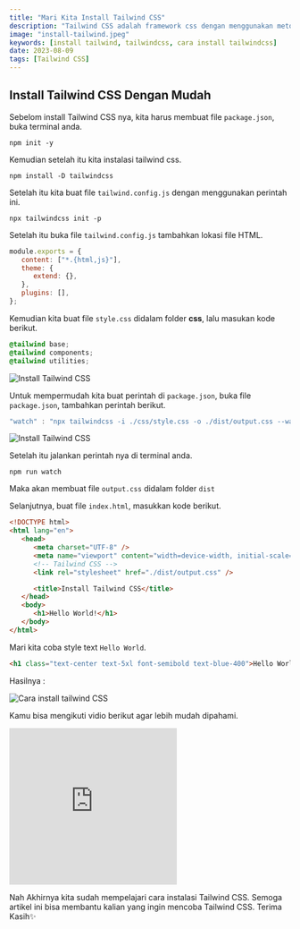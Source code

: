 ```yaml
---
title: "Mari Kita Install Tailwind CSS"
description: "Tailwind CSS adalah framework css dengan menggunakan metode utility class."
image: "install-tailwind.jpeg"
keywords: [install tailwind, tailwindcss, cara install tailwindcss]
date: 2023-08-09
tags: [Tailwind CSS]
---
```


## Install Tailwind CSS Dengan Mudah

Sebelom install Tailwind CSS nya, kita harus membuat file `package.json`, buka terminal anda.

```
npm init -y
```

Kemudian setelah itu kita instalasi tailwind css.

```
npm install -D tailwindcss
```

Setelah itu kita buat file `tailwind.config.js` dengan menggunakan perintah ini.

```
npx tailwindcss init -p
```

Setelah itu buka file `tailwind.config.js` tambahkan lokasi file HTML.

```js
module.exports = {
   content: ["*.{html,js}"],
   theme: {
      extend: {},
   },
   plugins: [],
};
```

Kemudian kita buat file `style.css` didalam folder **css**, lalu masukan kode berikut.

```css
@tailwind base;
@tailwind components;
@tailwind utilities;
```

![Install Tailwind CSS](/images/tailwind-css.jpg)

Untuk mempermudah kita buat perintah di `package.json`, buka file `package.json`, tambahkan perintah berikut.

```js
"watch" : "npx tailwindcss -i ./css/style.css -o ./dist/output.css --watch"
```

![Install Tailwind CSS](/images/tailwind-package.jpg)

Setelah itu jalankan perintah nya di terminal anda.

```
npm run watch
```

Maka akan membuat file `output.css` didalam folder `dist`

Selanjutnya, buat file `index.html`, masukkan kode berikut.

```html
<!DOCTYPE html>
<html lang="en">
   <head>
      <meta charset="UTF-8" />
      <meta name="viewport" content="width=device-width, initial-scale=1.0" />
      <!-- Tailwind CSS -->
      <link rel="stylesheet" href="./dist/output.css" />

      <title>Install Tailwind CSS</title>
   </head>
   <body>
      <h1>Hello World!</h1>
   </body>
</html>
```

Mari kita coba style text `Hello World`.

```html
<h1 class="text-center text-5xl font-semibold text-blue-400">Hello World!</h1>
```

Hasilnya :

![Cara install tailwind CSS](/images/tailwind-helloworld.jpg)

Kamu bisa mengikuti vidio berikut agar lebih mudah dipahami.

<iframe class="w-full rounded-xl" height="280"  src="https://www.youtube.com/embed/reDenST0jtU" title="YouTube video player" frameborder="0" allow="accelerometer; autoplay; clipboard-write; encrypted-media; gyroscope; picture-in-picture; web-share" allowfullscreen></iframe>

Nah Akhirnya kita sudah mempelajari cara instalasi Tailwind CSS. Semoga artikel ini bisa membantu kalian yang ingin mencoba Tailwind CSS. Terima Kasih✨
